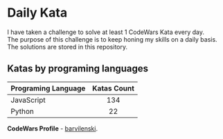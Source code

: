 # Daily Kata

I have taken a challenge to solve at least 1 CodeWars Kata every day.  
The purpose of this challenge is to keep honing my skills on a daily basis.  
The solutions are stored in this repository.

## Katas by programing languages

| Programing Language | Katas Count |
| ------------------- | :---------: |
| JavaScript          |         134 |
| Python              |          22 |


**CodeWars Profile** - [barvilenski](https://www.codewars.com/users/vbarv24).

